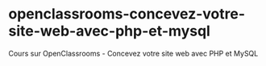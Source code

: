 # openclassrooms-concevez-votre-site-web-avec-php-et-mysql
Cours sur OpenClassrooms - Concevez votre site web avec PHP et MySQL
